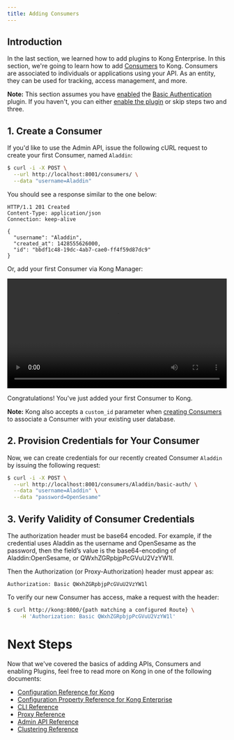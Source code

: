 ```yaml
---
title: Adding Consumers
---
```


## Introduction

In the last section, we learned how to add plugins to Kong Enterprise. 
In this section, we're going to learn how to add [Consumers][consumers] to 
Kong. Consumers are associated to individuals or applications using your 
API. As an entity, they can be used for tracking, access management, and more.

**Note:** This section assumes you have [enabled][enabling-plugins] the
[Basic Authentication][basic-auth] plugin. If you haven't, you can either
[enable the plugin][enabling-plugins] or skip steps two and three.

## 1. Create a Consumer

If you'd like to use the Admin API, issue the following cURL request to
create your first Consumer, named `Aladdin`:

```bash
$ curl -i -X POST \
  --url http://localhost:8001/consumers/ \
  --data "username=Aladdin"
```

You should see a response similar to the one below:

```http
HTTP/1.1 201 Created
Content-Type: application/json
Connection: keep-alive

{
  "username": "Aladdin",
  "created_at": 1428555626000,
  "id": "bbdf1c48-19dc-4ab7-cae0-ff4f59d87dc9"
}
```
Or, add your first Consumer via Kong Manager:

<video width="100%" autoplay loop controls>
  <source src="https://konghq.com/wp-content/uploads/2019/02/create-consumer-ent-34.mov" type="video/mp4">
  Your browser does not support the video tag.
</video>

Congratulations! You've just added your first Consumer to Kong.

**Note:** Kong also accepts a `custom_id` parameter when
[creating Consumers][API-consumers] to associate a Consumer with your existing 
user database.

## 2. Provision Credentials for Your Consumer

Now, we can create credentials for our recently created Consumer `Aladdin` by
issuing the following request:

```bash
$ curl -i -X POST \
  --url http://localhost:8001/consumers/Aladdin/basic-auth/ \
  --data "username=Aladdin" \
  --data "password=OpenSesame"
```

## 3. Verify Validity of Consumer Credentials 

The authorization header must be base64 encoded. For example, if the credential 
uses Aladdin as the username and OpenSesame as the password, then the field’s 
value is the base64-encoding of Aladdin:OpenSesame, or QWxhZGRpbjpPcGVuU2VzYW1l.

Then the Authorization (or Proxy-Authorization) header must appear as:

```
Authorization: Basic QWxhZGRpbjpPcGVuU2VzYW1l
```

To verify our new Consumer has access, make a request with the header:

```bash
$ curl http://kong:8000/{path matching a configured Route} \
    -H 'Authorization: Basic QWxhZGRpbjpPcGVuU2VzYW1l'
```

# Next Steps

Now that we've covered the basics of adding APIs, Consumers and enabling
Plugins, feel free to read more on Kong in one of the following documents:

- [Configuration Reference for Kong][configuration]
- [Configuration Property Reference for Kong Enterprise][enterprise-conf]
- [CLI Reference][CLI]
- [Proxy Reference][proxy]
- [Admin API Reference][API]
- [Clustering Reference][cluster]


[basic-auth]: /hub/kong-inc/basic-auth
[API-consumers]: /0.13.x/admin-api#create-consumer
[consumers]: /0.13.x/admin-api#consumer-object
[enabling-plugins]: /enterprise/{{page.kong_version}}/getting-started/enabling-plugins
[enterprise-conf]: /enterprise/{{page.kong_version}}/property-reference
[configuration]: /enterprise/{{page.kong_version}}/configuration
[CLI]: /0.13.x/cli
[proxy]: /0.13.x/proxy
[API]: /0.13.x/admin-api
[cluster]: /enterprise/{{page.kong_version}}/clustering
